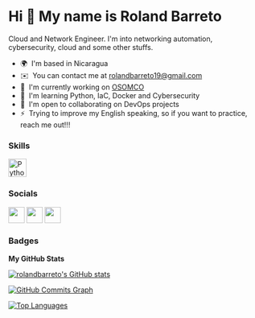 Hi 👋 My name is Roland Barreto
===============================

Cloud and Network Engineer. I'm into networking automation, cybersecurity, cloud and some other stuffs. 

* 🌍  I'm based in Nicaragua
* ✉️  You can contact me at [rolandbarreto19@gmail.com](mailto:rolandbarreto19@gmail.com)
* 🚀  I'm currently working on [OSOMCO](http://osomco.com)
* 🧠  I'm learning Python, IaC, Docker and Cybersecurity
* 🤝  I'm open to collaborating on DevOps projects
* ⚡  Trying to improve my English speaking, so if you want to practice, reach me out!!!

### Skills

<p align="left">
<a href="https://www.python.org/" target="_blank" rel="noreferrer"><img src="https://raw.githubusercontent.com/danielcranney/readme-generator/main/public/icons/skills/python-colored.svg" width="36" height="36" alt="Python" /></a>
</p>


### Socials

<p align="left"> <a href="https://www.github.com/rolandbarreto" target="_blank" rel="noreferrer"><img src="https://raw.githubusercontent.com/danielcranney/readme-generator/main/public/icons/socials/github.svg" width="32" height="32" /></a> <a href="https://www.linkedin.com/in/rolandbarreto/" target="_blank" rel="noreferrer"><img src="https://raw.githubusercontent.com/danielcranney/readme-generator/main/public/icons/socials/linkedin.svg" width="32" height="32" /></a> <a href="https://www.twitter.com/Roland_Barreto" target="_blank" rel="noreferrer"><img src="https://raw.githubusercontent.com/danielcranney/readme-generator/main/public/icons/socials/twitter.svg" width="32" height="32" /></a></p>

### Badges

<b>My GitHub Stats</b>

<a href="http://www.github.com/rolandbarreto"><img src="https://github-readme-stats.vercel.app/api?username=rolandbarreto&show_icons=true&hide=&count_private=true&title_color=0891b2&text_color=ffffff&icon_color=0891b2&bg_color=1c1917&hide_border=true&show_icons=true" alt="rolandbarreto's GitHub stats" /></a>

<a href="http://www.github.com/rolandbarreto"><img src="https://activity-graph.herokuapp.com/graph?username=rolandbarreto&bg_color=1c1917&color=ffffff&line=0891b2&point=ffffff&area_color=1c1917&area=true&hide_border=true&custom_title=GitHub%20Commits%20Graph" alt="GitHub Commits Graph" /></a>

<a href="https://github.com/rolandbarreto" align="left"><img src="https://github-readme-stats.vercel.app/api/top-langs/?username=rolandbarreto&langs_count=10&title_color=0891b2&text_color=ffffff&icon_color=0891b2&bg_color=1c1917&hide_border=true&locale=en&custom_title=Top%20%Languages" alt="Top Languages" /></a>
